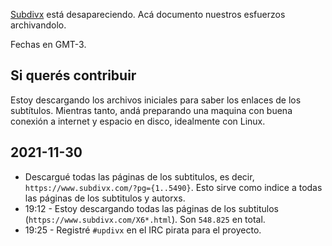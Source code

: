 [Subdivx](https://subdivx.com) está desapareciendo. Acá documento nuestros esfuerzos archivandolo.

Fechas en GMT-3.

## Si querés contribuir

Estoy descargando los archivos iniciales para saber los enlaces de los subtítulos. Mientras tanto, andá preparando una maquina con buena conexión a internet y espacio en disco, idealmente con Linux.

## 2021-11-30

-   Descargué todas las páginas de los subtitulos, es decir, `https://www.subdivx.com/?pg={1..5490}`. Esto sirve como indice a todas las páginas de los subtitulos y autorxs.
-   19:12 - Estoy descargando todas las páginas de los subtitulos (`https://www.subdivx.com/X6*.html`). Son `548.825` en total.
-   19:25 - Registré `#updivx` en el IRC pirata para el proyecto.
